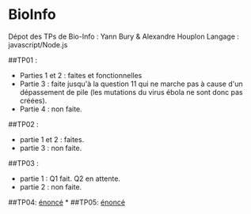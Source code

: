 # BioInfo
Dépot des TPs de Bio-Info : Yann Bury &amp; Alexandre Houplon
Langage : javascript/Node.js

##TP01 :
  * Parties 1 et 2 : faites et fonctionnelles
  * Partie 3 : faite jusqu'à la question 11 qui ne marche pas à  cause d'un dépassement de pile (les mutations du virus ébola ne sont donc pas créées).
  * Partie 4 : non faite.

##TP02 :
  * partie 1 et 2 : faites.
  * partie 3 : non faite.

##TP03 :
  * partie 1 : Q1 fait. Q2 en attente.
  * partie 2 : non faite.
  
##TP04: [énoncé](http://goo.gl/WSQanI)
  *
##TP05: [énoncé](http://goo.gl/Y7yH8K)
